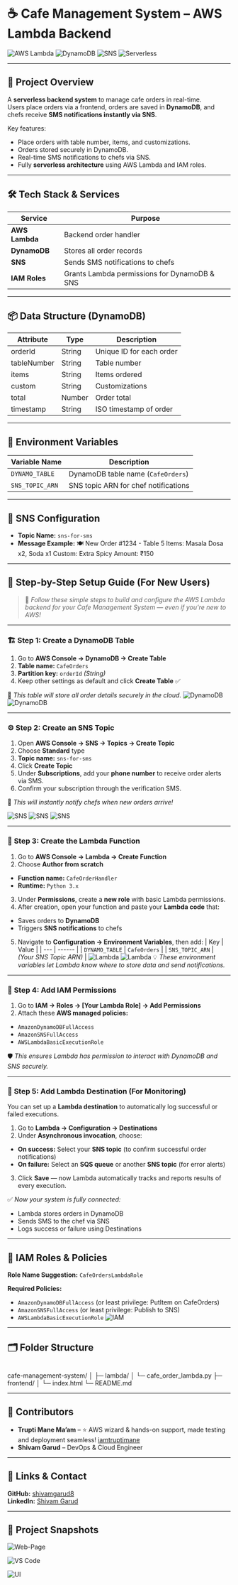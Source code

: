 # ☕ Cafe Management System – AWS Lambda Backend

![AWS Lambda](https://img.shields.io/badge/AWS-Lambda-orange?logo=aws)
![DynamoDB](https://img.shields.io/badge/AWS-DynamoDB-blue?logo=aws)
![SNS](https://img.shields.io/badge/AWS-SNS-yellow?logo=aws)
![Serverless](https://img.shields.io/badge/Serverless-Yes-green)

---

## 🚀 Project Overview
A **serverless backend system** to manage cafe orders in real-time.  
Users place orders via a frontend, orders are saved in **DynamoDB**, and chefs receive **SMS notifications instantly via SNS**.  

Key features:
- Place orders with table number, items, and customizations.
- Orders stored securely in DynamoDB.
- Real-time SMS notifications to chefs via SNS.
- Fully **serverless architecture** using AWS Lambda and IAM roles.

---

## 🛠️ Tech Stack & Services

| Service        | Purpose                                      |
| -------------- | -------------------------------------------- |
| **AWS Lambda** | Backend order handler                        |
| **DynamoDB**   | Stores all order records                     |
| **SNS**        | Sends SMS notifications to chefs             |
| **IAM Roles**  | Grants Lambda permissions for DynamoDB & SNS |

---

## 📦 Data Structure (DynamoDB)

| Attribute   | Type   | Description              |
| ----------- | ------ | ------------------------ |
| orderId     | String | Unique ID for each order |
| tableNumber | String | Table number             |
| items       | String | Items ordered            |
| custom      | String | Customizations           |
| total       | Number | Order total              |
| timestamp   | String | ISO timestamp of order   |

---

## 🔧 Environment Variables

| Variable Name   | Description                          |
| --------------- | ------------------------------------ |
| `DYNAMO_TABLE`  | DynamoDB table name (`CafeOrders`)   |
| `SNS_TOPIC_ARN` | SNS topic ARN for chef notifications |

---

## 📱 SNS Configuration
- **Topic Name:** `sns-for-sms`
- **Message Example:**
🍽️ New Order #1234 - Table 5
Items: Masala Dosa x2, Soda x1
Custom: Extra Spicy
Amount: ₹150


---

## 🧩 Step-by-Step Setup Guide (For New Users)

> 🧠 *Follow these simple steps to build and configure the AWS Lambda backend for your Cafe Management System — even if you're new to AWS!*

---

### 🏗️ **Step 1: Create a DynamoDB Table**

1. Go to **AWS Console → DynamoDB → Create Table**  
2. **Table name:** `CafeOrders`  
3. **Partition key:** `orderId` *(String)*  
4. Keep other settings as default and click **Create Table** ✅  

📘 *This table will store all order details securely in the cloud.*
![DynamoDB](images/db.png)
![DynamoDB](images/db1.png)


---

### ⚙️ **Step 2: Create an SNS Topic**

1. Open **AWS Console → SNS → Topics → Create Topic**  
2. Choose **Standard** type  
3. **Topic name:** `sns-for-sms`  
4. Click **Create Topic**  
5. Under **Subscriptions**, add your **phone number** to receive order alerts via SMS.  
6. Confirm your subscription through the verification SMS.  

📩 *This will instantly notify chefs when new orders arrive!*

![SNS](images/sns.png)
![SNS](images/sns2.png)
![SNS](images/sns3.png)



---

### 🧠 **Step 3: Create the Lambda Function**

1. Go to **AWS Console → Lambda → Create Function**  
2. Choose **Author from scratch**  
 - **Function name:** `CafeOrderHandler`  
 - **Runtime:** `Python 3.x`  
3. Under **Permissions**, create a **new role** with basic Lambda permissions.  
4. After creation, open your function and paste your **Lambda code** that:  
 - Saves orders to **DynamoDB**  
 - Triggers **SNS notifications** to chefs  
5. Navigate to **Configuration → Environment Variables**, then add:
 | Key | Value |
 | --- | ------ |
 | `DYNAMO_TABLE` | `CafeOrders` |
 | `SNS_TOPIC_ARN` | *(Your SNS Topic ARN)* |
![Lambda](images/lambda.png)
![Lambda](images/lambda1.png)
💡 *These environment variables let Lambda know where to store data and send notifications.*

---

### 🔐 **Step 4: Add IAM Permissions**

1. Go to **IAM → Roles → [Your Lambda Role] → Add Permissions**  
2. Attach these **AWS managed policies:**
 - `AmazonDynamoDBFullAccess`
 - `AmazonSNSFullAccess`
 - `AWSLambdaBasicExecutionRole`  

🛡️ *This ensures Lambda has permission to interact with DynamoDB and SNS securely.*

---

### 🔁 **Step 5: Add Lambda Destination (For Monitoring)**

You can set up a **Lambda destination** to automatically log successful or failed executions.

1. Go to **Lambda → Configuration → Destinations**  
2. Under **Asynchronous invocation**, choose:
 - **On success:** Select your **SNS topic** (to confirm successful order notifications)  
 - **On failure:** Select an **SQS queue** or another **SNS topic** (for error alerts)  
3. Click **Save** — now Lambda automatically tracks and reports results of every execution.

✅ *Now your system is fully connected:*
- Lambda stores orders in DynamoDB  
- Sends SMS to the chef via SNS  
- Logs success or failure using Destinations  

---

## 🔐 IAM Roles & Policies
**Role Name Suggestion:** `CafeOrdersLambdaRole`  

**Required Policies:**  
- `AmazonDynamoDBFullAccess` (or least privilege: PutItem on CafeOrders)  
- `AmazonSNSFullAccess` (or least privilege: Publish to SNS)  
- `AWSLambdaBasicExecutionRole`
![IAM](images/iam.png)
---

## 🗂️ Folder Structure

<br>cafe-management-system/
│
├─ lambda/
│ └─ cafe_order_lambda.py
├─ frontend/
│ └─ index.html
└─ README.md</br>


---

## 🌟 Contributors

- **Trupti Mane Ma’am** – ⭐ AWS wizard & hands-on support, made testing and deployment seamless! [iamtruptimane](https://github.com/iamtruptimane)  
- **Shivam Garud** – DevOps & Cloud Engineer  

---

## 🔗 Links & Contact

**GitHub:** [shivamgarud8](https://github.com/shivamgarud8)  
**LinkedIn:** [Shivam Garud](https://www.linkedin.com/in/shivam-garud-371b5a307)

---

## 📸 Project Snapshots

![Web-Page](images/ui2.png)


![VS Code](images/vs.png)

![UI](images/ui.png)
